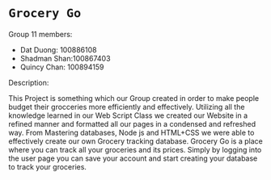 # **`Grocery Go`**
Group 11 members:


- Dat Duong: 100886108
- Shadman Shan:100867403
- Quincy Chan: 100894159

Description:

This Project is something which our Group created in order to make people budget their grocceries more efficiently and effectively. Utilizing all the knowledge learned in our Web Script Class we created our Website in a refined manner and formatted all our pages in a condensed and refreshed way. From Mastering databases, Node js and HTML+CSS we were able to effectively create our own Grocery tracking database. Grocery Go is a place where you can track all your groceries and its prices. Simply by logging into the user page you can save your account and start creating your database to track your groceries. 

